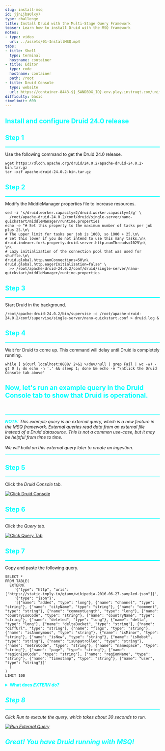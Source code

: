 ```yaml
---
slug: install-msq
id: jjn1jba0lxy7
type: challenge
title: Install Druid with the Multi-Stage Query Framework
teaser: Learn how to install Druid with the MSQ framework
notes:
- type: video
  url: ../assets/01-InstallMSQ.mp4
tabs:
- title: Shell
  type: terminal
  hostname: container
- title: Editor
  type: code
  hostname: container
  path: /root
- title: Druid Console
  type: website
  url: https://container-8443-${_SANDBOX_ID}.env.play.instruqt.com/unified-console.html
difficulty: basic
timelimit: 600
---
```

<h2 style="color:cyan">Install and configure Druid 24.0 release</h2>

<h2 style="color:cyan">Step 1</h2><hr style="color:cyan;background-color:cyan;height:2px">

Use the following command to get the Druid 24.0 release.

```
wget https://dlcdn.apache.org/druid/24.0.2/apache-druid-24.0.2-bin.tar.gz
tar -xzf apache-druid-24.0.2-bin.tar.gz
```

<h2 style="color:cyan">Step 2</h2><hr style="color:cyan;background-color:cyan;height:2px">

Modify the MiddleManager properties file to increase resources.

```
sed -i 's/druid.worker.capacity=2/druid.worker.capacity=4/g' \
  /root/apache-druid-24.0.2/conf/druid/single-server/nano-quickstart/middleManager/runtime.properties
echo -e "# Set this property to the maximum number of tasks per job plus 25.\n\
# The upper limit for tasks per job is 1000, so 1000 + 25.\n\
# Set this lower if you do not intend to use this many tasks.\n\
druid.indexer.fork.property.druid.server.http.numThreads=1025\n\
\n\
# Lazy initialization of the connection pool that was used for shuffle.\n\
druid.global.http.numConnections=50\n\
druid.global.http.eagerInitialization=false" \
  >> /root/apache-druid-24.0.2/conf/druid/single-server/nano-quickstart/middleManager/runtime.properties
```

<h2 style="color:cyan">Step 3</h2><hr style="color:cyan;background-color:cyan;height:2px">

Start Druid in the background.

```
/root/apache-druid-24.0.2/bin/supervise -c /root/apache-druid-24.0.2/conf/supervise/single-server/nano-quickstart.conf > druid.log &
```

<h2 style="color:cyan">Step 4</h2><hr style="color:cyan;background-color:cyan;height:2px">

Wait for Druid to come up.
This command will delay until Druid is completely running.

```
while [ $(curl localhost:8888/ 2>&1 >/dev/null | grep Fail | wc -w) -gt 0 ]; do echo -n '.' && sleep 1; done && echo -e "\nClick the Druid Console tab above"
```

<h2 style="color:cyan">Now, let's run an example query in the Druid Console tab to show that Druid is operational.</h2>
<br>
<hr style="background-color:cyan">
<p><span style="color:cyan"><strong><em>NOTE:</em></strong></span> <i>This example query is an external query, which is a new feature in the MSQ framework.
External queries read data from an external file instead of a Druid datasource.
This is not a common use-case, but it may be helpful from time to time.
<br><br>
We will build on this external query later to create an ingestion.</i></p>
<hr style="background-color:cyan">

<h2 style="color:cyan">Step 5</h2><hr style="color:cyan;background-color:cyan;height:2px">

Click the _Druid Console_ tab.

<a href="#img-5">
  <img alt="Click Druid Console" src="../assets/ClickDruidConsole.png" />
</a>
<a href="#" class="lightbox" id="img-5">
  <img alt="Click Druid Console" src="../assets/ClickDruidConsole.png" />
</a>

<h2 style="color:cyan">Step 6</h2><hr style="color:cyan;background-color:cyan;height:2px">

Click the _Query_ tab.

<a href="#img-6">
  <img alt="Click Query Tab" src="../assets/ClickQueryTab.png" />
</a>
<a href="#" class="lightbox" id="img-6">
  <img alt="Click Query Tab" src="../assets/ClickQueryTab.png" />
</a>


<h2 style="color:cyan">Step 7</h2><hr style="color:cyan;background-color:cyan;height:2px">

Copy and paste the following query.

```
SELECT *
FROM TABLE(
  EXTERN(
    '{"type": "http", "uris": ["https://static.imply.io/gianm/wikipedia-2016-06-27-sampled.json"]}',
    '{"type": "json"}',
    '[{"name": "added", "type": "long"}, {"name": "channel", "type": "string"}, {"name": "cityName", "type": "string"}, {"name": "comment", "type": "string"}, {"name": "commentLength", "type": "long"}, {"name": "countryIsoCode", "type": "string"}, {"name": "countryName", "type": "string"}, {"name": "deleted", "type": "long"}, {"name": "delta", "type": "long"}, {"name": "deltaBucket", "type": "string"}, {"name": "diffUrl", "type": "string"}, {"name": "flags", "type": "string"}, {"name": "isAnonymous", "type": "string"}, {"name": "isMinor", "type": "string"}, {"name": "isNew", "type": "string"}, {"name": "isRobot", "type": "string"}, {"name": "isUnpatrolled", "type": "string"}, {"name": "metroCode", "type": "string"}, {"name": "namespace", "type": "string"}, {"name": "page", "type": "string"}, {"name": "regionIsoCode", "type": "string"}, {"name": "regionName", "type": "string"}, {"name": "timestamp", "type": "string"}, {"name": "user", "type": "string"}]'
  )
)
LIMIT 100
```

<details>
  <summary style="color:cyan"><b>What does <i>EXTERN<i/> do?</b></summary>
<hr style="background-color:cyan">
The <i>EXTERN<i/> clause tells Druid to use an external data source (such as a file) rather than a Druid table as the basis for the query.
<hr style="background-color:cyan">
</details>

<h2 style="color:cyan">Step 8</h2><hr style="color:cyan;background-color:cyan;height:2px">

Click _Run_ to execute the query, which takes about 30 seconds to run.

<a href="#img-8">
  <img alt="Run External Query" src="../assets/RunExtQuery.png" />
</a>
<a href="#" class="lightbox" id="img-8">
  <img alt="Run External Query" src="../assets/RunExtQuery.png" />
</a>

<h2 style="color:cyan">Great! You have Druid running with MSQ!</h2>


<style type="text/css" rel="stylesheet">
.lightbox { display: none; position: fixed; justify-content: center; align-items: center; z-index: 999; top: 0; left: 0; right: 0; bottom: 0; padding: 1rem; background: rgba(0, 0, 0, 0.8); }
.lightbox:target { display: flex; }
.lightbox img { max-height: 100% }
.thumbnail:hover {
    position:fixed;
    top:-25px;
    left:-35px;
    width:500px;
    height:auto;
    display:block;
    z-index:999;
}
</style>
